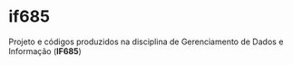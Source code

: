 # if685
Projeto e códigos produzidos na disciplina de Gerenciamento de Dados e Informação (**IF685**)

